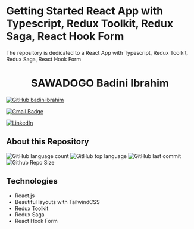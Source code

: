 # Getting Started React App with Typescript, Redux Toolkit, Redux Saga, React Hook Form

The repository is dedicated to a React App with Typescript, Redux Toolkit, Redux Saga, React Hook Form

<h1 align="center">
  SAWADOGO Badini Ibrahim
</h1>

[![GitHub badiniibrahim](https://img.shields.io/github/followers/badiniibrahim?label=follow&style=social)](https://github.com/badiniibrahim)

[![Gmail Badge](https://img.shields.io/badge/-sawadogo.badiniibrahim@gmail.com-c14438?style=flat-square&logo=Gmail&logoColor=white&link=sawadogo.badiniibrahim@gmail.com)](mailto:sawadogo.badiniibrahim@gmail.com)

[![LinkedIn](https://img.shields.io/badge/linkedin-%230077B5.svg?style=for-the-badge&logo=linkedin&logoColor=white)](https://www.linkedin.com/in/badini-ibrahim-s-306b119b/)

## About this Repository
![GitHub language count](https://img.shields.io/github/languages/count/react-redux-rtk-saga-tailwindcss-typescript)
![GitHub top language](https://img.shields.io/github/languages/top/react-redux-rtk-saga-tailwindcss-typescript)
![GitHub last commit](https://img.shields.io/github/last-commit/react-redux-rtk-saga-tailwindcss-typescript)
![Github Repo Size](https://img.shields.io/github/repo-size/react-redux-rtk-saga-tailwindcss-typescript)

## Technologies
- React.js
- Beautiful layouts with TailwindCSS
- Redux Toolkit
- Redux Saga
- React Hook Form
